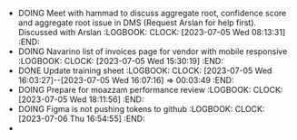 - DOING Meet with hammad to discuss aggregate root, confidence score and aggregate root issue in DMS (Request Arslan for help first). Discussed with Arslan
  :LOGBOOK:
  CLOCK: [2023-07-05 Wed 08:13:31]
  :END:
- DOING Navarino list of invoices page for vendor with mobile responsive
  :LOGBOOK:
  CLOCK: [2023-07-05 Wed 15:30:19]
  :END:
- DONE Update training sheet
  :LOGBOOK:
  CLOCK: [2023-07-05 Wed 16:03:27]--[2023-07-05 Wed 16:07:16] =>  00:03:49
  :END:
- DOING Prepare for moazzam performance review
  :LOGBOOK:
  CLOCK: [2023-07-05 Wed 18:11:56]
  :END:
- DOING Figma is not pushing tokens to github
  :LOGBOOK:
  CLOCK: [2023-07-06 Thu 16:54:55]
  :END:
-